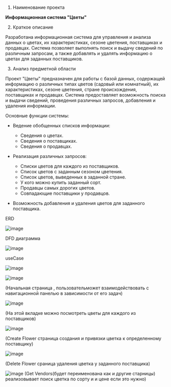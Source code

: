  1. Наименование проекта

**Информационная система "Цветы"**

 2. Краткое описание

Разработана информационная система для управления и анализа данных о цветах, их характеристиках, сезоне цветения, поставщиках и продавцах. Система позволяет выполнять поиск и выдачу сведений по различным запросам, а также добавлять и удалять информацию о цветах для заданных поставщиков.

 3. Анализ предметной области

Проект "Цветы" предназначен для работы с базой данных, содержащей информацию о различных типах цветов (садовый или комнатный), их характеристиках, сезоне цветения, стране происхождения, поставщиках и продавцах. Система предоставляет возможность поиска и выдачи сведений, проведения различных запросов, добавления и удаления информации.

Основные функции системы:
- Ведение обобщенных списков информации:
  - Сведения о цветах.
  - Сведения о поставщиках.
  - Сведения о продавцах.
  
- Реализация различных запросов:
  - Списки цветов для каждого из поставщиков.
  - Список цветов с заданным сезоном цветения.
  - Список цветов, выведенных в заданной стране.
  - У кого можно купить заданный сорт.
  - Продавцы самых дорогих цветов.
  - Совпадающие поставщики у продавцов.
  
- Возможность добавления и удаления цветов для заданного поставщика.

ERD


![image](https://github.com/Lek14/flower-32-/assets/125027733/3776f1c6-2dda-49c7-bc21-1c27163e9fc4)


DFD диаграмма


![image](https://github.com/Lek14/flower-32-/assets/125027733/c8020907-35e2-4fa7-814b-9e5e4a9b64de)


useCase


![image](https://github.com/Lek14/flower-32-/assets/125027733/8574c06c-265c-4ede-9f43-3e78ae00267c)


![image](https://github.com/Lek14/flower-32-/assets/125027733/5d841bed-eca4-4a84-9a61-5eb67b436e33)

(Начальная страница , пользовательможет взаимодействовать с навигационной панелью в зависимости от его задач)

![image](https://github.com/Lek14/flower-32-/assets/125027733/2e8ba0db-1c4a-4529-9d12-9b664bc06b62)


(На этой вкладке можно посмотреть цветы для каждого из поставщиков)

![image](https://github.com/Lek14/flower-32-/assets/125027733/ad4075ba-5344-4636-8cfd-845aa5dbf8ca)


(Create Flower страница создания и привязки цветка к определенному поставщику)

                                     
![image](https://github.com/Lek14/flower-32-/assets/125027733/b50d1797-b972-4378-b15e-5b47786109d2)


(Delete Flower сраница удаления цветка у заданного поставщика)


![image](https://github.com/Lek14/flower-32-/assets/125027733/cf879ebc-cbd7-4b27-8679-87f0276fd2e4)
(Get Vendors(будет переименована как и другие старницы) реализовывает поиск цветка по сорту и и цене если это нужно)
